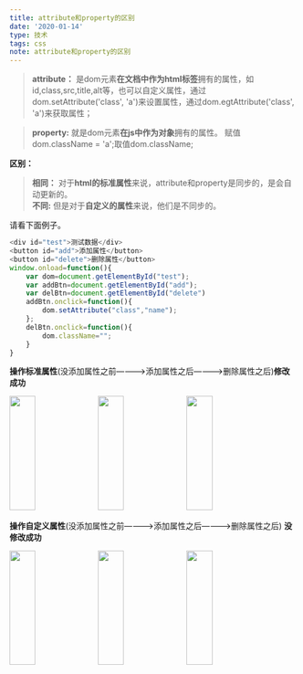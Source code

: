 ```yaml
---
title: attribute和property的区别
date: '2020-01-14'
type: 技术
tags: css
note: attribute和property的区别
---
```

>**attribute：** 是dom元素**在文档中作为html标签**拥有的属性，如id,class,src,title,alt等，也可以自定义属性，通过dom.setAttribute('class', 'a')来设置属性，通过dom.egtAttribute('class', 'a')来获取属性；  

>**property:** 就是dom元素**在js中作为对象**拥有的属性。 赋值dom.className = 'a';取值dom.className;

**区别：**

>**相同：** 对于**html的标准属性**来说，attribute和property是同步的，是会自动更新的。    
>**不同:** 但是对于**自定义的属性**来说，他们是不同步的。

请看下面例子。
        

```js
<div id="test">测试数据</div>
<button id="add">添加属性</button>
<button id="delete">删除属性</button>
window.onload=function(){
    var dom=document.getElementById("test");
    var addBtn=document.getElementById("add");
    var delBtn=document.getElementById("delete")
    addBtn.onclick=function(){
        dom.setAttribute("class","name");
    };
    delBtn.onclick=function(){
        dom.className="";
    }		
}
```

  **操作标准属性**(没添加属性之前————>添加属性之后————>删除属性之后)**修改成功** 

  <img width="30%" height="200px" style="padding-right:'20px'" src="https://user-gold-cdn.xitu.io/2019/4/9/16a02756ce8afb5e?w=473&h=603&f=png&s=43486">  
  <img width="30%" height="200px"style="padding-right:'20px'" src="https://user-gold-cdn.xitu.io/2019/4/9/16a02779437c1e72?w=556&h=613&f=png&s=50412"> 
  <img width="30%" height="200px"style="padding-right:'20px'" src="https://user-gold-cdn.xitu.io/2019/4/9/16a0279f4dd1190f?w=468&h=602&f=png&s=47860"> 

**操作自定义属性**(没添加属性之前————>添加属性之后————>删除属性之后) **没修改成功** 

  <img width="30%" height="200px" style="padding-right:'20px'" src="https://user-gold-cdn.xitu.io/2019/4/9/16a02756ce8afb5e?w=473&h=603&f=png&s=43486">  
  <img width="30%" height="200px"style="padding-right:'20px'" src="https://user-gold-cdn.xitu.io/2019/4/9/16a027fc139b82cb?w=474&h=608&f=png&s=49236"> 
  <img width="30%" height="200px"style="padding-right:'20px'" src="https://user-gold-cdn.xitu.io/2019/4/9/16a027f3002bb5e9?w=469&h=602&f=png&s=48871"> 
